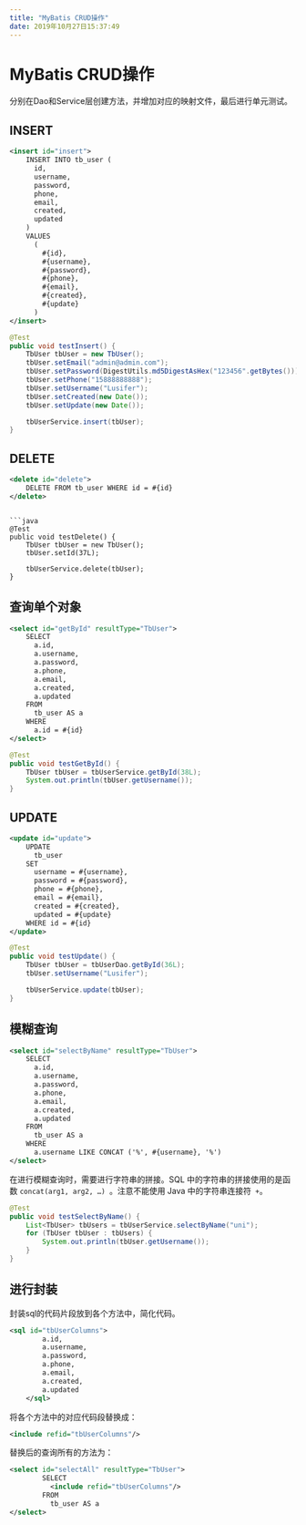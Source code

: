 ```yaml
---
title: "MyBatis CRUD操作"
date: 2019年10月27日15:37:49
---
```


# MyBatis CRUD操作
分别在Dao和Service层创建方法，并增加对应的映射文件，最后进行单元测试。
## INSERT
```xml
<insert id="insert">
    INSERT INTO tb_user (
      id,
      username,
      password,
      phone,
      email,
      created,
      updated
    )
    VALUES
      (
        #{id},
        #{username},
        #{password},
        #{phone},
        #{email},
        #{created},
        #{update}
      )
</insert>
```

```java
@Test
public void testInsert() {
    TbUser tbUser = new TbUser();
    tbUser.setEmail("admin@admin.com");
    tbUser.setPassword(DigestUtils.md5DigestAsHex("123456".getBytes()));
    tbUser.setPhone("15888888888");
    tbUser.setUsername("Lusifer");
    tbUser.setCreated(new Date());
    tbUser.setUpdate(new Date());

    tbUserService.insert(tbUser);
}
```

## DELETE
```xml
<delete id="delete">
    DELETE FROM tb_user WHERE id = #{id}
</delete>
```
```

```java
@Test
public void testDelete() {
    TbUser tbUser = new TbUser();
    tbUser.setId(37L);

    tbUserService.delete(tbUser);
}
```

## 查询单个对象
```xml
<select id="getById" resultType="TbUser">
    SELECT
      a.id,
      a.username,
      a.password,
      a.phone,
      a.email,
      a.created,
      a.updated
    FROM
      tb_user AS a
    WHERE
      a.id = #{id}
</select>
```

```java
@Test
public void testGetById() {
    TbUser tbUser = tbUserService.getById(38L);
    System.out.println(tbUser.getUsername());
}
```

## UPDATE
```xml
<update id="update">
    UPDATE
      tb_user
    SET
      username = #{username},
      password = #{password},
      phone = #{phone},
      email = #{email},
      created = #{created},
      updated = #{update}
    WHERE id = #{id}
</update>
```

```java
@Test
public void testUpdate() {
    TbUser tbUser = tbUserDao.getById(36L);
    tbUser.setUsername("Lusifer");

    tbUserService.update(tbUser);
}
```

## 模糊查询
```xml
<select id="selectByName" resultType="TbUser">
    SELECT
      a.id,
      a.username,
      a.password,
      a.phone,
      a.email,
      a.created,
      a.updated
    FROM
      tb_user AS a
    WHERE
      a.username LIKE CONCAT ('%', #{username}, '%')
</select>
```
在进行模糊查询时，需要进行字符串的拼接。SQL 中的字符串的拼接使用的是函数 `concat(arg1, arg2, …) `。注意不能使用 Java 中的字符串连接符` +`。

```java
@Test
public void testSelectByName() {
    List<TbUser> tbUsers = tbUserService.selectByName("uni");
    for (TbUser tbUser : tbUsers) {
        System.out.println(tbUser.getUsername());
    }
}
```

## 进行封装
封装sql的代码片段放到各个方法中，简化代码。
```xml
<sql id="tbUserColumns">
        a.id,
        a.username,
        a.password,
        a.phone,
        a.email,
        a.created,
        a.updated
    </sql>
```
将各个方法中的对应代码段替换成：
```xml
<include refid="tbUserColumns"/>
```
替换后的查询所有的方法为：
```xml
<select id="selectAll" resultType="TbUser">
        SELECT
          <include refid="tbUserColumns"/>
        FROM
          tb_user AS a
</select>
```
